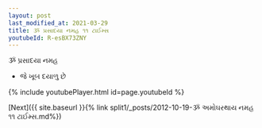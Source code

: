 ```yaml
---
layout: post
last_modified_at: 2021-03-29
title: ૐ પ્રસાદયા નમહ ૧૧ ટાઈમ્સ
youtubeId: R-esBX73ZNY
---
```

 
 
 ૐ પ્રસાદયા નમહ  
 
 -  જે ખૂબ દયાળુ છે 
 
  
 
  
 
 
 
 
 
 


{% include youtubePlayer.html id=page.youtubeId %}
 
[Next]({{ site.baseurl }}{% link  split1/_posts/2012-10-19-ૐ અમોઘરથાય નમહ ૧૧ ટાઈમ્સ.md%})
 
